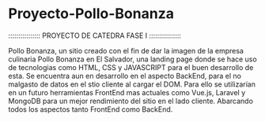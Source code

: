 # Proyecto-Pollo-Bonanza

:::::::::::::::: PROYECTO DE CATEDRA FASE I ::::::::::::::::

Pollo Bonanza, un sitio creado con el fin de dar la imagen de la empresa culinaria Pollo Bonanza en El Salvador, una landing page donde se hace uso de tecnologias como HTML, CSS y JAVASCRIPT para el buen desarrollo de esta. Se encuentra aun en desarrollo en el aspecto BackEnd, para el no malgasto de datos en el stio cliente al cargar el DOM. Para ello se utilizarían en un futuro herramientas FrontEnd mas actuales como Vue.js, Laravel y MongoDB para un mejor rendimiento del sitio en el lado cliente. Abarcando todos los aspectos tanto FrontEnd como BackEnd.